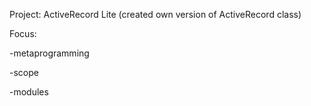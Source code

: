 Project: ActiveRecord Lite (created own version of ActiveRecord class)

Focus:

-metaprogramming

-scope

-modules
